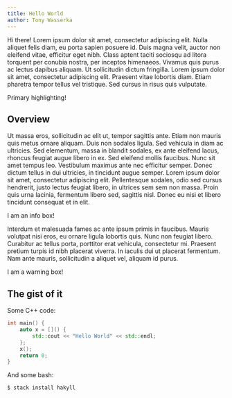 ```yaml
---
title: Hello World
author: Tony Wasserka
---
```


Hi there! Lorem ipsum dolor sit amet, consectetur adipiscing elit. Nulla aliquet felis diam, eu porta sapien posuere id. Duis magna velit, auctor non eleifend vitae, efficitur eget nibh. Class aptent taciti sociosqu ad litora torquent per conubia nostra, per inceptos himenaeos. Vivamus quis purus ac lectus dapibus aliquam. Ut sollicitudin dictum fringilla. Lorem ipsum dolor sit amet, consectetur adipiscing elit. Praesent vitae lobortis diam. Etiam pharetra tempor tellus vel tristique. Sed cursus in risus quis vulputate.

<!--more-->

<aside class="m-note m-primary">
Primary highlighting!
</aside>

## Overview

Ut massa eros, sollicitudin ac elit ut, tempor sagittis ante. Etiam non mauris quis metus ornare aliquam. Duis non sodales ligula. Sed vehicula in diam ac ultricies. Sed elementum, massa in blandit sodales, ex ante eleifend lacus, rhoncus feugiat augue libero in ex. Sed eleifend mollis faucibus. Nunc sit amet tempus leo. Vestibulum maximus ante nec efficitur semper. Donec dictum tellus in dui ultricies, in tincidunt augue semper. Lorem ipsum dolor sit amet, consectetur adipiscing elit. Pellentesque sodales, odio sed cursus hendrerit, justo lectus feugiat libero, in ultrices sem sem non massa. Proin quis urna lacinia, fermentum libero sed, sagittis nisl. Donec eu nisi et libero tincidunt consequat et in elit.

<aside class="m-note m-info">
I am an info box!
</aside>

Interdum et malesuada fames ac ante ipsum primis in faucibus. Mauris volutpat nisi eros, eu ornare ligula lobortis quis. Nunc non feugiat libero. Curabitur ac tellus porta, porttitor erat vehicula, consectetur mi. Praesent pretium turpis id nibh placerat viverra. In iaculis dui ut placerat fermentum. Nam ante mauris, sollicitudin a aliquet vel, aliquam id purus.

<aside class="m-note m-warning">
I am a warning box!
</aside>

## The gist of it

Some C++ code:
```cpp
int main() {
	auto x = []() {
		std::cout << "Hello World" << std::endl;
	};
	x();
	return 0;
}
```

And some bash:
```sh
$ stack install hakyll
```
